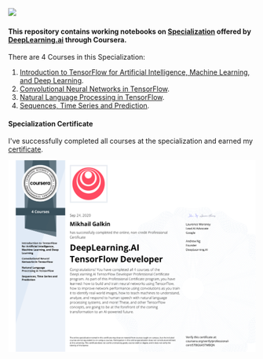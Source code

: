<img src="https://s3.amazonaws.com/coursera_assets/meta_images/generated/XDP/XDP~SPECIALIZATION!~tensorflow-in-practice/XDP~SPECIALIZATION!~tensorflow-in-practice.jpeg">

#### This repository contains working notebooks on [Specialization](https://www.deeplearning.ai/program/tensorflow-developer-professional-certificate/) offered by [DeepLearning.ai](https://deeplearning.ai) through Coursera.

There are 4 Courses in this Specialization:
1. [Introduction to TensorFlow for Artificial Intelligence, Machine Learning, and Deep Learning](https://www.coursera.org/account/accomplishments/verify/HQD2T4P8QZ9R).
2. [Convolutional Neural Networks in TensorFlow](https://www.coursera.org/account/accomplishments/verify/HA7CC8HSJM4F).
3. [Natural Language Processing in TensorFlow](https://www.coursera.org/account/accomplishments/verify/TVWF5KHFW89R).
4. [Sequences, Time Series and Prediction](https://www.coursera.org/account/accomplishments/verify/TDUXGS6YUPNX).

#### Specialization Certificate
I've successfully completed all courses at the specialization and earned my [certificate](https://www.coursera.org/account/accomplishments/professional-cert/STBG6A5TMBQN).

![](Coursera_STBG6A5TMBQN.png)
